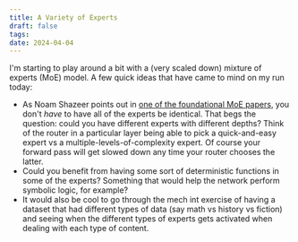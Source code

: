 ```yaml
---
title: A Variety of Experts
draft: false
tags: 
date: 2024-04-04
---
```

I'm starting to play around a bit with a (very scaled down) mixture of experts (MoE) model. A few quick ideas that have came to mind on my run today:
- As Noam Shazeer points out in [one of the foundational MoE papers](https://arxiv.org/abs/1701.06538), you don't *have* to have all of the experts be identical. That begs the question: could you have different experts with different depths? Think of the router in a particular layer being able to pick a quick-and-easy expert vs a multiple-levels-of-complexity expert. Of course your forward pass will get slowed down any time your router chooses the latter.
- Could you benefit from having some sort of deterministic functions in some of the experts? Something that would help the network perform symbolic logic, for example?
- It would also be cool to go through the mech int exercise of having a dataset that had different types of data (say math vs history vs fiction) and seeing when the different types of experts gets activated when dealing with each type of content.
